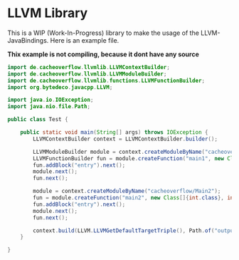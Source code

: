 # LLVM Library

This is a WIP (Work-In-Progress) library to make the usage of the LLVM-JavaBindings. Here is an example file.

**Thix example is not compiling, because it dont have any source**

````java
import de.cacheoverflow.llvmlib.LLVMContextBuilder;
import de.cacheoverflow.llvmlib.LLVMModuleBuilder;
import de.cacheoverflow.llvmlib.functions.LLVMFunctionBuilder;
import org.bytedeco.javacpp.LLVM;

import java.io.IOException;
import java.nio.file.Path;

public class Test {

    public static void main(String[] args) throws IOException {
        LLVMContextBuilder context = LLVMContextBuilder.builder();

        LLVMModuleBuilder module = context.createModuleByName("cacheoverflow/Main1");
        LLVMFunctionBuilder fun = module.createFunction("main1", new Class[]{int.class}, int.class, false);
        fun.addBlock("entry").next();
        module.next();
        fun.next();

        module = context.createModuleByName("cacheoverflow/Main2");
        fun = module.createFunction("main2", new Class[]{int.class}, int.class, false);
        fun.addBlock("entry").next();
        module.next();
        fun.next();

        context.build(LLVM.LLVMGetDefaultTargetTriple(), Path.of("output"), LLVM.LLVMObjectFile);
    }

}
````